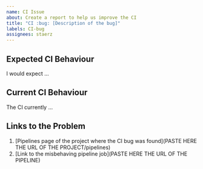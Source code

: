```yaml
---
name: CI Issue
about: Create a report to help us improve the CI
title: "CI :bug: [Description of the bug]"
labels: CI-bug
assignees: staerz
---
```


<!--
Prerequisites

ANSWER THE FOLLOWING QUESTIONS FOR YOURSELF BEFORE SUBMITTING A CI ISSUE REPORT.

- This is a bug in the CI (and not a new feature request).
- It happens in the latest version.
- I checked the documentation and found no answer.
- I checked to make sure that this issue has not already been filed.
- I'm reporting the issue to the correct repository.

-->

## Expected CI Behaviour
<!-- EXPLAIN WHAT YOU WOULD EXPECT TO HAPPEN -->

I would expect ...

## Current CI Behaviour
<!-- EXPLAIN WHAT IS HAPPENING NOW -->

The CI currently ...

## Links to the Problem

1. [Pipelines page of the project where the CI bug was found](PASTE HERE THE URL OF THE PROJECT/pipelines)
1. [Link to the misbehaving pipeline job](PASTE HERE THE URL OF THE PIPELINE)
